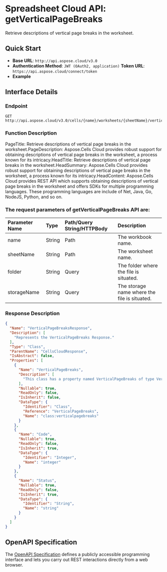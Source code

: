 # **Spreadsheet Cloud API: getVerticalPageBreaks**

Retrieve descriptions of vertical page breaks in the worksheet. 

## **Quick Start**

- **Base URL**: `http://api.aspose.cloud/v3.0`
- **Authentication Method**: `JWT (OAuth2, application)`  **Token URL**: `https://api.aspose.cloud/connect/token`
- **Example** 
<script src="https://gist.github.com/aspose-cells-cloud-gists/8a5b324fdf3e574dbd747c1a1e24b05d.js?file=Example30_GetVerticalPageBreaks.cs"></script>

## **Interface Details**

### **Endpoint** 

```
GET http://api.aspose.cloud/v3.0/cells/{name}/worksheets/{sheetName}/verticalpagebreaks
```

### **Function Description**
PageTitle: Retrieve descriptions of vertical page breaks in the worksheet.PageDescription: Aspose.Cells Cloud provides robust support for obtaining descriptions of vertical page breaks in the worksheet, a process known for its intricacy.HeadTitle: Retrieve descriptions of vertical page breaks in the worksheet.HeadSummary: Aspose.Cells Cloud provides robust support for obtaining descriptions of vertical page breaks in the worksheet, a process known for its intricacy.HeadContent: Aspose.Cells Cloud provides REST API which supports obtaining descriptions of vertical page breaks in the worksheet and offers SDKs for multiple programming languages. These programming languages are include of Net, Java, Go, NodeJS, Python, and so on.

### The request parameters of **getVerticalPageBreaks** API are: 

| Parameter Name | Type | Path/Query String/HTTPBody | Description | 
| :- | :- | :- |:- | 
|name|String|Path|The workbook name.|
|sheetName|String|Path|The worksheet name.|
|folder|String|Query|The folder where the file is situated.|
|storageName|String|Query|The storage name where the file is situated.|


### **Response Description**
```json
{
  "Name": "VerticalPageBreaksResponse",
  "Description": [
    "Represents the VerticalPageBreaks Response."
  ],
  "Type": "Class",
  "ParentName": "CellsCloudResponse",
  "IsAbstract": false,
  "Properties": [
    {
      "Name": "VerticalPageBreaks",
      "Description": [
        "This class has a property named VerticalPageBreaks of type VerticalPageBreaks that can be both read from and written to."
      ],
      "Nullable": true,
      "ReadOnly": false,
      "IsInherit": false,
      "DataType": {
        "Identifier": "Class",
        "Reference": "VerticalPageBreaks",
        "Name": "class:verticalpagebreaks"
      }
    },
    {
      "Name": "Code",
      "Nullable": true,
      "ReadOnly": false,
      "IsInherit": true,
      "DataType": {
        "Identifier": "Integer",
        "Name": "integer"
      }
    },
    {
      "Name": "Status",
      "Nullable": true,
      "ReadOnly": false,
      "IsInherit": true,
      "DataType": {
        "Identifier": "String",
        "Name": "string"
      }
    }
  ]
}
```

## OpenAPI Specification

The [OpenAPI Specification](https://reference.aspose.cloud/cells/#/PageBreaksController/GetVerticalPageBreaks) defines a publicly accessible programming interface and lets you carry out REST interactions directly from a web browser.

